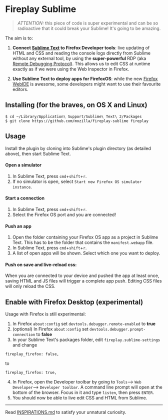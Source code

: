# Fireplay Sublime

> *ATTENTION:* this piece of code is super experimental and can be so radioactive that it could break your Sublime! It's going to be amazing.

The aim is to:

1. **Connect [Sublime Text](http://www.sublimetext.com/) to Firefox Developer tools**: live updating of HTML and CSS and reading the console logs directly from Sublime without any external tool, by using the **super-powerful** RDP (aka [Remote Debugging Protocol](https://wiki.mozilla.org/Remote_Debugging_Protocol)). This allows us to edit CSS at runtime exactly as if we were using the Web Inspector in Firefox.

2. **Use Sublime Text to deploy apps for FirefoxOS**: while the new [Firefox WebIDE](https://hacks.mozilla.org/2014/06/webide-lands-in-nightly/) is awesome, some developers might want to use their favourite editors.

## Installing (for the braves, on OS X and Linux)

```
$ cd ~/Library/Application\ Support/Sublime\ Text\ 2/Packages
$ git clone https://github.com/mozilla/fireplay-sublime fireplay
```

## Usage

Install the plugin by cloning into Sublime's plugin directory (as detailed above), then start Sublime Text.

#### Open a simulator
1. In Sublime Text, press `cmd`+`shift`+`r`.
2. If no simulator is open, select `Start new Firefox OS simulator instance`.

#### Start a connection
1. In Sublime Text, press `cmd`+`shift`+`r`.
2. Select the Firefox OS port and you are connected!

#### Push an app
1. Open the folder containing your Firefox OS app as a project in Sublime Text. This has to be the folder that contains the `manifest.webapp` file.
2. In Sublime Text, press `cmd`+`shift`+`r`.
3. A list of open apps will be shown. Select which one you want to deploy.

#### Push on save and live-reload css:
When you are connected to your device and pushed the app at least once, saving HTML and JS files will trigger a complete app push. Editing CSS files will only reload the CSS.

## Enable with Firefox Desktop (experimental)
Usage with Firefox is still experimental:

1. In Firefox `about:config` set `devtools.debugger.remote-enabled` to **true**
2. (optional) In Firefox `about:config` set `devtools.debugger.prompt-connection` to **false**
3. In your Sublime Text's packages folder, edit `fireplay.sublime-settings` and change
  ```
  fireplay_firefox: false,
  ```
  to
  ```
  fireplay_firefox: true,
  ```
4. In Firefox, open the Developer toolbar by going to `Tools`⟶ `Web Developer`⟶ `Developer toolbar`. A command line prompt will open at the bottom of the browser. Focus in it and type `listen`, then press `ENTER`.
5. You should now be able to live edit CSS and HTML from Sublime.

* * *

Read [INSPIRATIONS.md](INSPIRATIONS.md) to satisfy your unnatural curiosity.
